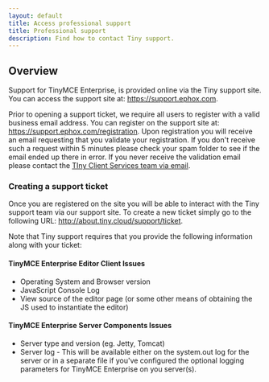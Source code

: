 ```yaml
---
layout: default
title: Access professional support
title: Professional support
description: Find how to contact Tiny support.
---
```


## Overview

Support for TinyMCE Enterprise, is provided online via the Tiny support site.  You can access the support site at: https://support.ephox.com.

Prior to opening a support ticket, we require all users to register with a valid business email address. You can register on the support site at: https://support.ephox.com/registration. Upon registration you will receive an email requesting that you validate your registration. If you don't receive such a request within 5 minutes please check your spam folder to see if the email ended up there in error. If you never receive the validation email please contact the [TIny Client Services team via email](mailto:clientservices@tiny.cloud).

### Creating a support ticket

Once you are registered on the site you will be able to interact with the Tiny support team via our support site.  To create a new ticket simply go to the following URL: http://about.tiny.cloud/support/ticket.

Note that Tiny support requires that you provide the following information along with your ticket:

#### TinyMCE Enterprise Editor Client Issues

* Operating System and Browser version
* JavaScript Console Log
* View source of the editor page (or some other means of obtaining the JS used to instantiate the editor)

#### TinyMCE Enterprise Server Components Issues

* Server type and version (eg. Jetty, Tomcat)
* Server log - This will be available either on the system.out log for the server or in a separate file if you've configured the optional logging parameters for TinyMCE Enterprise on you server(s).
